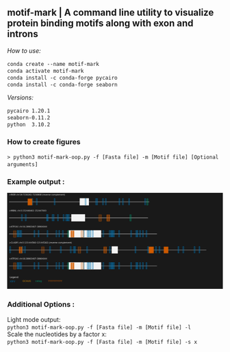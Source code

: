 ## motif-mark | A command line utility to visualize protein binding motifs along with exon and introns    

*How to use:*   

```
conda create --name motif-mark    
conda activate motif-mark   
conda install -c conda-forge pycairo  
conda install -c conda-forge seaborn
``` 



*Versions:*     
```
pycairo 1.20.1  
seaborn-0.11.2 
python  3.10.2 
```

### How to create figures   

`> python3 motif-mark-oop.py -f [Fasta file] -m [Motif file] [Optional arguments]`   

### Example output : 

![Example Output](test_files/Figure_1.png)  


### Additional Options :

 Light mode output:   
`python3 motif-mark-oop.py -f [Fasta file] -m [Motif file] -l`  
Scale the nucleotides by a factor x:   
`python3 motif-mark-oop.py -f [Fasta file] -m [Motif file] -s x`
